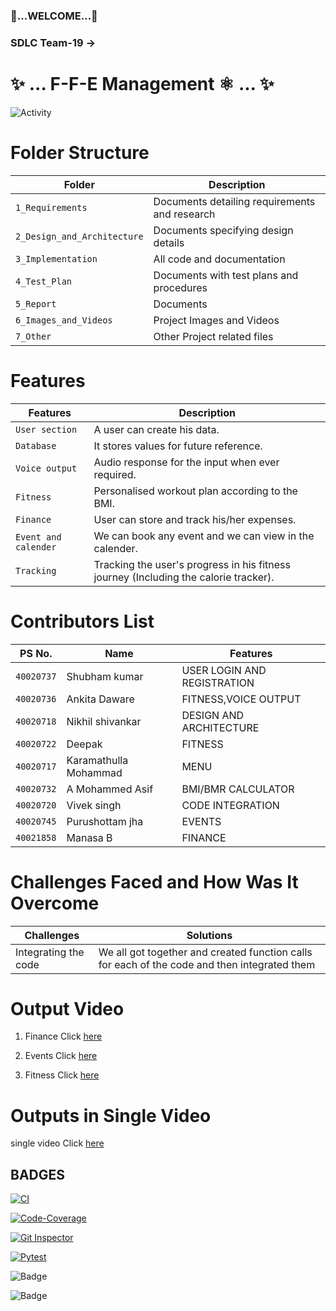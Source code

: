 ### 🌹...WELCOME...🌹
### SDLC Team-19 ->


# ✨ ... F-F-E Management ⚛️ ... ✨

![Activity](https://github.com/GENESIS2021Q1/Applied_SDLC-Dec_Team_19/blob/main/6_images%20and%20videos/FFE%20Management.jpeg)


# Folder Structure
| Folder | Description |
|--------|-------------|
|`1_Requirements`|  Documents detailing requirements and research     |
|`2_Design_and_Architecture`|Documents specifying design details|
|`3_Implementation`|All code and documentation|
|`4_Test_Plan`|Documents with test plans and procedures|
|`5_Report`|Documents|
|`6_Images_and_Videos`| Project Images and Videos|
|`7_Other`|Other Project related files|


# Features #
  Features            | Description
-------------------| -----------------------------------------
`User section`     | A user can create his data.
`Database`         | It stores values for future reference.
`Voice output`     | Audio response for the input when ever required.
`Fitness`          | Personalised workout plan according to the BMI.
`Finance`          | User can store and track his/her expenses.
`Event and calender`| We can book any event and we can view in the calender.
`Tracking`| Tracking the user's progress in his fitness journey (Including the calorie tracker).

# Contributors List
| PS No. | Name | Features |  
|---------|-----|----------|
|`40020737`|Shubham kumar| USER LOGIN AND REGISTRATION |
|`40020736`|Ankita Daware| FITNESS,VOICE OUTPUT|
|`40020718`|Nikhil shivankar| DESIGN AND ARCHITECTURE |
|`40020722`|Deepak| FITNESS|
|`40020717`|Karamathulla Mohammad| MENU |
|`40020732`|A Mohammed Asif| BMI/BMR CALCULATOR |
|`40020720`|Vivek singh| CODE INTEGRATION |
|`40020745`|Purushottam jha| EVENTS |
|`40021858`|Manasa B| FINANCE |



# Challenges Faced and How Was It Overcome
|Challenges|Solutions|
|----|------|
| Integrating the code| We all got together and created function calls for each of the code and then integrated them|

# Output Video
1. Finance Click [here](https://github.com/GENESIS2021Q1/Applied_SDLC-Dec_Team_19/blob/main/6_images%20and%20videos/finance%20video.mp4) 

2. Events Click [here](https://github.com/GENESIS2021Q1/Applied_SDLC-Dec_Team_19/blob/main/6_images%20and%20videos/event%20video.mp4)

3. Fitness Click [here](https://github.com/GENESIS2021Q1/Applied_SDLC-Dec_Team_19/blob/main/6_images%20and%20videos/fitness%20video.mp4)

# Outputs in Single Video

single video Click [here](https://github.com/GENESIS2021Q1/Applied_SDLC-Dec_Team_19/blob/main/6_images%20and%20videos/main%20video.mp4)

## BADGES
[![CI](https://github.com/GENESIS2021Q1/Applied_SDLC-Dec_Team_19/actions/workflows/CI.yml/badge.svg)](https://github.com/GENESIS2021Q1/Applied_SDLC-Dec_Team_19/actions/workflows/CI.yml)

[![Code-Coverage](https://github.com/GENESIS2021Q1/Applied_SDLC-Dec_Team_19/actions/workflows/Code-Coverage.yml/badge.svg)](https://github.com/GENESIS2021Q1/Applied_SDLC-Dec_Team_19/actions/workflows/Code-Coverage.yml)

[![Git Inspector](https://github.com/GENESIS2021Q1/Applied_SDLC-Dec_Team_19/actions/workflows/Git%20Inspector.yml/badge.svg)](https://github.com/GENESIS2021Q1/Applied_SDLC-Dec_Team_19/actions/workflows/Git%20Inspector.yml)

[![Pytest](https://github.com/GENESIS2021Q1/Applied_SDLC-Dec_Team_19/actions/workflows/Pytest.yml/badge.svg)](https://github.com/GENESIS2021Q1/Applied_SDLC-Dec_Team_19/actions/workflows/Pytest.yml)

![Badge](https://api.codiga.io/project/30306/score/svg)

![Badge](https://api.codiga.io/project/30306/status/svg)



